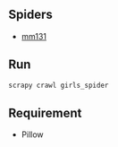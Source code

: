 ## Spiders
- [mm131](mm131.com)

## Run
``` bash
scrapy crawl girls_spider
```

## Requirement
- Pillow
